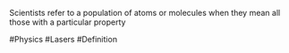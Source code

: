 Scientists refer to a population of atoms or molecules when they mean all those with a particular property

#Physics #Lasers #Definition